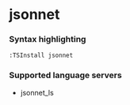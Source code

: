 # jsonnet
<!--- THIS DOCUMENT IS AUTOMATICALLY GENERATED, DON'T EDIT IT -->

### Syntax highlighting

```vim
:TSInstall jsonnet
```

### Supported language servers

- jsonnet_ls
